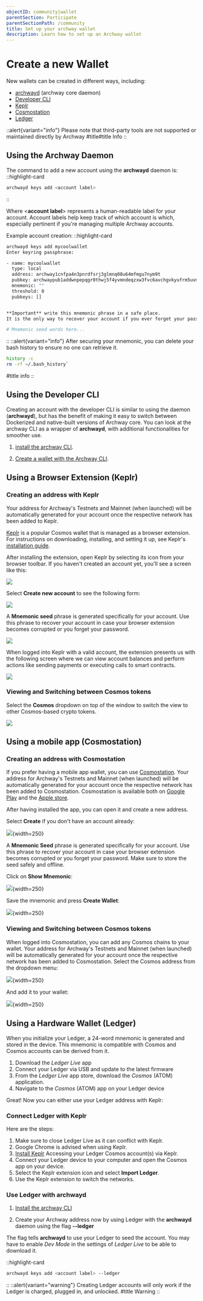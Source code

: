 ```yaml
---
objectID: community|wallet
parentSection: Participate
parentSectionPath: /community
title: Set up your archway wallet
description: Learn how to set up an Archway wallet
---
```




# Create a new Wallet



New wallets can be created in different ways, including:


- [archwayd](/developers/getting-started/install#install-archwayd-using-docker) (archway core daemon)
- [Developer CLI](/developers/developer-tools/developer-cli)
- <a href="https://wallet.keplr.app/" target="_blank">Keplr</a>
- <a href="https://wallet.cosmostation.io/cosmos" target="_blank">Cosmostation</a>
- <a href="https://www.ledger.com/" target="_blank">Ledger</a>

::alert{variant="info"}
Please note that third-party tools are not supported or maintained directly by Archway
#title#title
Info
::


## Using the Archway Daemon

The command to add a new account using the **archwayd** daemon is:
::highlight-card

```bash
archwayd keys add <account label>
```

::

Where <**account label**> represents a human-readable label for your account. Account labels help keep track of which account is which, especially pertinent if you're managing multiple Archway accounts.


Example account creation:
::highlight-card

```bash
archwayd keys add mycoolwallet
Enter keyring passphrase:

- name: mycoolwallet
  type: local
  address: archway1cnfpa4n3pnrdfsrj3glmnq08u64mfmgu7nym9t
  pubkey: archwaypub1addwnpepqgr0thwj5f4yvmndeqzxw3fvc6avchgvkyufrm5uvmguqjys8zj4guqdpyh
  mnemonic: ""
  threshold: 0
  pubkeys: []


**Important** write this mnemonic phrase in a safe place.
It is the only way to recover your account if you ever forget your password.

# Mnemonic seed words here...
```

::
::alert{variant="info"}
After securing your mnemonic, you can delete your bash history to ensure no one can retrieve it.

```bash
history -c
rm -rf ~/.bash_history`
```

#title
info
::

## Using the Developer CLI

Creating an account with the developer CLI is similar to using the daemon (**archwayd**), but has the benefit of making it easy to switch between Dockerized and native-built versions of Archway core. You can look at the archway CLI as a wrapper of **archwayd**, with additional functionalities for smoother use.



1. [install the archway CLI](/developers/getting-started/install#archway-developer-cli).



2. [Create a wallet with the Archway CLI](/developers/getting-started/setup#creating-an-account).


## Using a Browser Extension (Keplr)

### Creating an address with Keplr
Your address for Archway's Testnets and Mainnet (when launched) will be automatically generated for your account once the respective network has been added to Keplr.

[Keplr](https://wallet.keplr.app/) is a popular Cosmos wallet that is managed as a browser extension. For instructions on downloading, installing, and setting it up, see Keplr's [installation guide](https://keplr.crunch.help/getting-started/installing-keplr-wallet).

After installing the extension, open Keplr by selecting its icon from your browser toolbar. If you haven't created an account yet, you'll see a screen like this:

![](/images/docs/keplr02.png)

Select **Create new account** to see the following form:

![](/images/docs/keplr03.png)

A **Mnemonic seed** phrase is generated specifically for your account. Use this phrase to recover your account in case your browser extension becomes corrupted or you forget your password.


![](/images/docs/keplr04.png)

When logged into Keplr with a valid account, the extension presents us with the following screen where we can view account balances and perform actions like sending payments or executing calls to smart contracts.

![](/images/docs/keplr06.png)

### Viewing and Switching between Cosmos tokens

Select the **Cosmos** dropdown on top of the window to switch the view to other Cosmos-based crypto tokens.

![](/images/docs/keplr09.png)


## Using a mobile app (Cosmostation)

### Creating an address with Cosmostation
If you prefer having a mobile app wallet, you can use <a href="https://wallet.cosmostation.io/cosmos" target="_blank">Cosmostation</a>. Your address for Archway's Testnets and Mainnet (when launched) will be automatically generated for your account once the respective network has been added to Cosmostation. Cosmostation is available both on <a href="https://play.google.com/store/apps/details?id=wannabit.io.cosmostaion&pli=1">Google Play</a> and the <a href="https://apps.apple.com/app/cosmostation/id1459830339" target="_blank">Apple store</a>.

After having installed the app, you can open it and create a new address.



Select **Create** if you don't have an account already:

![](/images/docs/cosmostation_create.jpg){width=250}



A **Mnemonic Seed** phrase is generated specifically for your account. Use this phrase to recover your account in case your browser extension becomes corrupted or you forget your password. Make sure to store the seed safely and offline.

Click on **Show Mnemonic**:


![](/images/docs/cosmostation_seed1.png){width=250}

Save the mnemonic and press **Create Wallet**:

![](/images/docs/cosmostation_seed2.png){width=250}


### Viewing and Switching between Cosmos tokens
When logged into Cosmostation, you can add any Cosmos chains to your wallet. Your address for Archway's Testnets and Mainnet (when launched) will be automatically generated for your account once the respective network has been added to Cosmostation. Select the Cosmos address from the dropdown menu:

![](/images/docs/cosmostation_search_chain.jpg){width=250}

And add it to your wallet:

![](/images/docs/cosmostation_cosmostation_add_wallet.jpg){width=250}



## Using a Hardware Wallet (Ledger)

When you initialize your Ledger, a 24-word mnemonic is generated and stored in the device. This mnemonic is compatible with Cosmos and Cosmos accounts can be derived from it. 

1. Download the _Ledger Live_ app
2. Connect your Ledger via USB and update to the latest firmware
3. From the _Ledger Live_ app store, download the _Cosmos_ (ATOM) application. 
4. Navigate to the _Cosmos_ (ATOM) app on your Ledger device

Great! Now you can either use your Ledger address with Keplr:

### Connect Ledger with Keplr

Here are the steps:

1. Make sure to close Ledger Live as it can conflict with Keplr.
2. Google Chrome is advised when using Keplr.
3. [Install Keplr](https://keplr.crunch.help/getting-started/installing-keplr-wallet)
Accessing your Ledger Cosmos account(s) via Keplr.
4. Connect your Ledger device to your computer and open the Cosmos app on your device.
5. Select the Keplr extension icon and select **Import Ledger**.
6. Use the Keplr extension to switch the networks.

### Use Ledger with archwayd

1. [Install the archway CLI](/developers/getting-started/install#archway-developer-cli)


2. Create your Archway address now by using Ledger with the **archwayd** daemon using the flag **--ledger**

The flag tells **archwayd** to use your Ledger to seed the account.
You may have to enable _Dev Mode_ in the settings of _Ledger Live_ to be able to download it.

   ::highlight-card

```bash
archwayd keys add <account label> --ledger
```

::
::alert{variant="warning"}
Creating Ledger accounts will only work if the Ledger is charged, plugged in, and unlocked.
#title
Warning
::


<!-- ### Extras

Read on for extra tips and tricks for using your new account.

#### Transferring ARCH tokens

Here's how we can transfer `ARCH` tokens between accounts using the **archwayd** daemon.


```bash
archwayd tx send $(archwayd keys show ${SENDER_ACCOUNT} -a) $(archwayd keys show ${RECEIVING_ACCOUNT} -a) 12ARCH --fees 0.1ARCH --chain-id 'constantine-2'
```

Then, you should be prompted with the following confirmation question:

```json
{
  "body": {
    "messages": [
      {
        "@type": "/cosmos.bank.v1beta1.MsgSend",
        "from_address": "archway1gjllda936w6hu983pcy39m2gegfa29h6tyaezz",
        "to_address": "archway12zjz75hq3gmhc75pmcs9klc26mrhyvkueghy2l",
        "amount": [
          {
            "denom": "ARCH",
            "amount": "12"
          }
        ]
      }
    ],
    "memo": "",
    "timeout_height": "0",
    "extension_options": [

    ],
    "non_critical_extension_options": [

    ]
  },
  "auth_info": {
    "signer_infos": [

    ],
    "fee": {
      "amount": [
        {
          "denom": "ARCH",
          "amount": "0"
        }
      ],
      "gas_limit": "200000",
      "payer": "",
      "granter": ""
    }
  },
  "signatures": [

  ]
}

confirm transaction before signing and broadcasting [y/N]: y
```

Enter `y` and hit the enter key.

Then we need to wait few moments for our transaction to go through. If things go well, we will see an output like this:

```json
{
  "height": "609",
  "txhash": "4F7AA2832D5190B68C5E4F2ABDC41B732BCCA582DCD27B0FD11898A3CBF48310",
  "data": "0A060A0473656E64",
  "raw_log": "[{\"events\":[{\"type\":\"message\",\"attributes\":[{\"key\":\"action\",\"value\":\"send\"},{\"key\":\"sender\",\"value\":\"archway1gjllda936w6hu983pcy39m2gegfa29h6tyaezz\"},{\"key\":\"module\",\"value\":\"bank\"}]},{\"type\":\"transfer\",\"attributes\":[{\"key\":\"recipient\",\"value\":\"archway12zjz75hq3gmhc75pmcs9klc26mrhyvkueghy2l\"},{\"key\":\"sender\",\"value\":\"archway1gjllda936w6hu983pcy39m2gegfa29h6tyaezz\"},{\"key\":\"amount\",\"value\":\"12ARCH\"}]}]}]",
  "logs": [
    {
      "events": [
        {
          "type": "message",
          "attributes": [
            {
              "key": "action",
              "value": "send"
            },
            {
              "key": "sender",
              "value": "archway1gjllda936w6hu983pcy39m2gegfa29h6tyaezz"
            },
            {
              "key": "module",
              "value": "bank"
            }
          ]
        },
        {
          "type": "transfer",
          "attributes": [
            {
              "key": "recipient",
              "value": "archway12zjz75hq3gmhc75pmcs9klc26mrhyvkueghy2l"
            },
            {
              "key": "sender",
              "value": "archway1gjllda936w6hu983pcy39m2gegfa29h6tyaezz"
            },
            {
              "key": "amount",
              "value": "12ARCH"
            }
          ]
        }
      ]
    }
  ],
  "gas_wanted": "200000",
  "gas_used": "61028"
}
```

Now let's check again the balance of our wallet:

```bash
archwayd query bank balances $(archwayd keys show my-wallet -a)
```
```yml
balances:
- amount: "12"
  denom: ARCH
pagination: {}
``` -->


